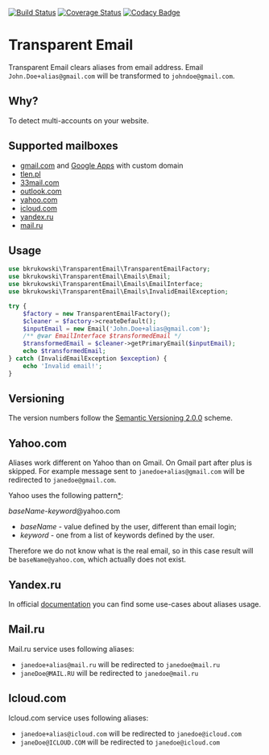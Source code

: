 [![Build Status](https://travis-ci.org/bkrukowski/transparent-email.svg?branch=master)](https://travis-ci.org/bkrukowski/transparent-email)
[![Coverage Status](https://coveralls.io/repos/github/bkrukowski/transparent-email/badge.svg?branch=master)](https://coveralls.io/github/bkrukowski/transparent-email?branch=master)
[![Codacy Badge](https://api.codacy.com/project/badge/Grade/7f5196c71a7349a4b04228bbafb72c13)](https://www.codacy.com/app/bartlomiej-krukowski/transparent-email?utm_source=github.com&amp;utm_medium=referral&amp;utm_content=bkrukowski/transparent-email&amp;utm_campaign=Badge_Grade)

# Transparent Email

Transparent Email clears aliases from email address. Email `John.Doe+alias@gmail.com` will be transformed to `johndoe@gmail.com`.

## Why?

To detect multi-accounts on your website.

## Supported mailboxes

* [gmail.com](https://gmail.com) and [Google Apps](https://apps.google.com) with custom domain
* [tlen.pl](http://tlen.pl)
* [33mail.com](https://www.33mail.com)
* [outlook.com](http://outlook.com)
* [yahoo.com](http://mail.yahoo.com)
* [icloud.com](https://www.icloud.com/)
* [yandex.ru](https://yandex.ru/)
* [mail.ru](https://mail.ru/)

## Usage

```php
use bkrukowski\TransparentEmail\TransparentEmailFactory;
use bkrukowski\TransparentEmail\Emails\Email;
use bkrukowski\TransparentEmail\Emails\EmailInterface;
use bkrukowski\TransparentEmail\Emails\InvalidEmailException;

try {
    $factory = new TransparentEmailFactory();
    $cleaner = $factory->createDefault();
    $inputEmail = new Email('John.Doe+alias@gmail.com');
    /** @var EmailInterface $transformedEmail */
    $transformedEmail = $cleaner->getPrimaryEmail($inputEmail);
    echo $transformedEmail;
} catch (InvalidEmailException $exception) {
    echo 'Invalid email!';
}
```

## Versioning

The version numbers follow the [Semantic Versioning 2.0.0](http://semver.org/) scheme.

## Yahoo.com

Aliases work different on Yahoo than on Gmail. On Gmail part after plus is skipped.
For example message sent to `janedoe+alias@gmail.com` will be redirected to `janedoe@gmail.com`.

Yahoo uses the following pattern[*](https://help.yahoo.com/kb/SLN16026.html):

*baseName*-*keyword*@yahoo.com

* *baseName* - value defined by the user, different than email login;
* *keyword* - one from a list of keywords defined by the user.

Therefore we do not know what is the real email, so in this case result will be `baseName@yahoo.com`,
which actually does not exist.

## Yandex.ru
In official [documentation](https://yandex.com/support/mail/web/preferences/about-sender/additional-addresses.html) you can find some use-cases about aliases usage.

## Mail.ru
Mail.ru service uses following aliases:
* `janedoe+alias@mail.ru` will be redirected to `janedoe@mail.ru`
* `janeDoe@MAIL.RU` will be redirected to `janedoe@mail.ru`

## Icloud.com
Icloud.com service uses following aliases:
* `janedoe+alias@icloud.com` will be redirected to `janedoe@icloud.com`
* `janeDoe@ICLOUD.COM` will be redirected to `janedoe@icloud.com`